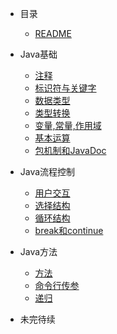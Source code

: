 <!-- 侧边栏 -->
- 目录
    - [README](README.md)

- Java基础
    - [注释](/Java基础/Java注释.md)
    - [标识符与关键字](/Java基础/Java标识符与关键字.md)
    - [数据类型](/Java基础/Java数据类型.md)
    - [类型转换](/Java基础/Java类型转换.md)
    - [变量,常量,作用域](/Java基础/Java变量,常量,作用域.md)
    - [基本运算](/Java基础/Java基本运算.md)
    - [包机制和JavaDoc](/Java基础/Java包机制和JavaDoc.md)

- Java流程控制
    - [用户交互](/Java流程控制/Java_Scanner.md)
    - [选择结构](/Java流程控制/Java_选择结构.md)
    - [循环结构](/Java流程控制/Java_循环结构.md)
    - [break和continue](/Java流程控制/Java_break和continue.md)

- Java方法
    - [方法](/Java方法/Java方法.md)
    - [命令行传参](/Java方法/Java命令行传参.md)
    - [递归](/Java方法/Java递归.md)

- 未完待续